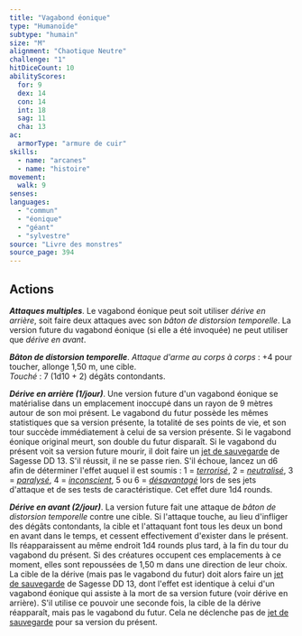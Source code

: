 ```yaml
---
title: "Vagabond éonique"
type: "Humanoïde"
subtype: "humain"
size: "M"
alignment: "Chaotique Neutre"
challenge: "1"
hitDiceCount: 10
abilityScores:
  for: 9
  dex: 14
  con: 14
  int: 18
  sag: 11
  cha: 13
ac: 
  armorType: "armure de cuir"
skills: 
  - name: "arcanes"
  - name: "histoire"
movement: 
  walk: 9
senses: 
languages: 
  - "commun"
  - "éonique"
  - "géant"
  - "sylvestre"
source: "Livre des monstres"
source_page: 394
---
```

## Actions
_**Attaques multiples**_. Le vagabond éonique peut soit utiliser _dérive en arrière_, soit faire deux attaques avec son _bâton de distorsion temporelle_. La version future du vagabond éonique (si elle a été invoquée) ne peut utiliser que _dérive en avant_.

_**Bâton de distorsion temporelle**_. _Attaque d'arme au corps à corps_ : +4 pour toucher, allonge 1,50 m, une cible.  
_Touché_ : 7 (1d10 + 2) dégâts contondants.

_**Dérive en arrière (1/jour)**_. Une version future d'un vagabond éonique se matérialise dans un emplacement inoccupé dans un rayon de 9 mètres autour de son moi présent. Le vagabond du futur possède les mêmes statistiques que sa version présente, la totalité de ses points de vie, et son tour succède immédiatement à celui de sa version présente. Si le vagabond éonique original meurt, son double du futur disparaît. Si le vagabond du présent voit sa version future mourir, il doit faire un [jet de sauvegarde](/utiliser-les-caracteristiques/#jets-de-sauvegarde) de Sagesse DD 13. S'il réussit, il ne se passe rien. S'il échoue, lancez un d6 afin de déterminer l'effet auquel il est soumis : 1 = [_terrorisé_](/gerer-la-sante-du-personnage/#terrorise), 2 = [_neutralisé_](/gerer-la-sante-du-personnage/#neutralise), 3 = [_paralysé_](/gerer-la-sante-du-personnage/#paralyse), 4 = [_inconscient_](/gerer-la-sante-du-personnage/#inconscient), 5 ou 6 = [_désavantagé_](/utiliser-les-caracteristiques/#avantage-et-desavantage) lors de ses jets d'attaque et de ses tests de caractéristique. Cet effet dure 1d4 rounds.

_**Dérive en avant (2/jour)**_. La version future fait une attaque de _bâton de distorsion temporelle_ contre une cible. Si l'attaque touche, au lieu d'infliger des dégâts contondants, la cible et l'attaquant font tous les deux un bond en avant dans le temps, et cessent effectivement d'exister dans le présent. Ils réapparaissent au même endroit 1d4 rounds plus tard, à la fin du tour du vagabond du présent. Si des créatures occupent ces emplacements à ce moment, elles sont repoussées de 1,50 m dans une direction de leur choix. La cible de la dérive (mais pas le vagabond du futur) doit alors faire un [jet de sauvegarde](/utiliser-les-caracteristiques/#jets-de-sauvegarde) de Sagesse DD 13, dont l'effet est identique à celui d'un vagabond éonique qui assiste à la mort de sa version future (voir dérive en arrière). S'il utilise ce pouvoir une seconde fois, la cible de la dérive réapparaît, mais pas le vagabond du futur. Cela ne déclenche pas de [jet de sauvegarde](/utiliser-les-caracteristiques/#jets-de-sauvegarde) pour sa version du présent.
